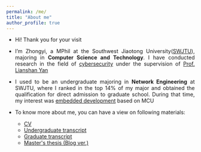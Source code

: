 ```yaml
---
permalink: /me/
title: "About me"
author_profile: true
---
```


<style>body{text-align: justify}</style>
 
* Hi! Thank you for your visit

* I’m Zhongyi, a MPhil at the Southwest Jiaotong University([SWJTU](https://en.wikipedia.org/wiki/Southwest_Jiaotong_University)), majoring in **Computer Science and Technology**. I have conducted research in the field of <u>cybersecurity</u> under the supervision of [Prof. Lianshan Yan](https://scholar.google.com/citations?hl=en&user=2ciZC4EAAAAJ)

* I used to be an undergraduate majoring in **Network Engineering** at SWJTU, where I ranked in the top 14% of my major and obtained the qualification for direct admission to graduate school. During that time, my interest was <u>embedded development</u> based on MCU

* To know more about me, you can have a view on following materials:
  * [CV](/cv)
  * [Undergraduate transcript](https://jayzheng98.github.io/files/Undergraduate%20Transcript.pdf)
  * [Graduate transcript](https://jayzheng98.github.io/files/Graduate%20Transcript.pdf)
  * [Master's thesis (Blog ver.)](https://jayzheng98.github.io/projects/project2)

